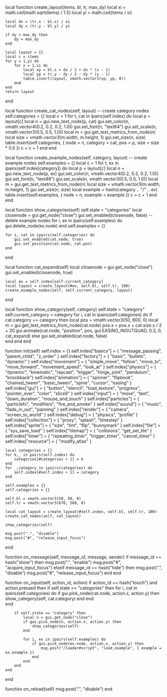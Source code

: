 local function create_layout(items, bl, tr, max_dy)
	local xi = math.ceil(math.sqrt(items) / 1.5)
	local yi = math.ceil(items / xi)

	local dx = (tr.x - bl.x) / xi
	local dy = (tr.y - bl.y) / yi
	
	if dy > max_dy then
		dy = max_dy
	end
	
	local layout = {}
	local c = items
	for y = 1,yi do
		for x = 1,xi do
			local xp = bl.x + dx / 2 + dx * (x - 1)
			local yp = tr.y - dy / 2 - dy * (y - 1)
			table.insert(layout, vmath.vector3(xp, yp, 0))
		end
	end
	return layout
end

local function create_cat_nodes(self, layout)
	-- create category nodes
	self.categories = {}
	local c = 1
	for t, cat in ipairs(self.index) do
		local p = layout[c]
		local n = gui.new_text_node(p, cat)
		gui.set_color(n, vmath.vector4(0.2, 0.2, 0.2, 1.0))
		gui.set_font(n, "text64")
		gui.set_scale(n, vmath.vector3(0.5, 0.5, 1.0))
		local m = gui.get_text_metrics_from_node(n)
		local size = vmath.vector3(m.width, m.height, 1)
		gui.set_size(n, size)
		table.insert(self.categories, { node = n, category = cat, pos = p, size = size * 0.5 })
		c = c + 1
	end
end

local function create_example_nodes(self, category, layout)
	-- create example nodes
	self.examples = {}
	local c = 1
	for t, ex in ipairs(self.index[category]) do
		local p = layout[c]
		local n = gui.new_text_node(p, ex)
		gui.set_color(n, vmath.vector4(0.2, 0.2, 0.2, 1.0))
		gui.set_font(n, "text48")
		gui.set_scale(n, vmath.vector3(0.5, 0.5, 1.0))
		local m = gui.get_text_metrics_from_node(n)
		local size = vmath.vector3(m.width, m.height, 1)
		gui.set_size(n, size)
		local example = hash(category .. "/" .. ex)
		table.insert(self.examples, { node = n, example = example })
		c = c + 1
	end
end

local function show_categories(self)
	self.state = "categories"
	local closenode = gui.get_node("close")	
	gui.set_enabled(closenode, false)
	-- delete example nodes
	for i, ex in ipairs(self.examples) do
		gui.delete_node(ex.node)
	end
	self.examples = {}
	
	for i, cat in ipairs(self.categories) do
		gui.set_enabled(cat.node, true)
		gui.set_position(cat.node, cat.pos)		
	end
end

local function cat_expand(self)
	local closenode = gui.get_node("close")
	gui.set_enabled(closenode, true)
	
	local ex = self.index[self.current_category]
	local layout = create_layout(#ex, self.bl, self.tr, 100)
	create_example_nodes(self, self.current_category, layout)
end

local function show_category(self, category)
	self.state = "category"
	self.current_category = category
	for i, cat in ipairs(self.categories) do
		if cat.category == category then
			local pos = vmath.vector3(50, 600, 0)
			local m = gui.get_text_metrics_from_node(cat.node)
			pos.x = pos.x + cat.size.x / 2 + 20
			gui.animate(cat.node, "position", pos, gui.EASING_INOUTQUAD, 0.3, 0, cat_expand)
		else
			gui.set_enabled(cat.node, false)			
		end
	end	
end

function init(self)
	self.index = {}
	self.index["basics"] = { "message_passing", "parent_child", "z_order" }
	self.index["factory"] = { "basic", "bullets", "dynamic" }
	self.index["movement"] = { "simple_move", "follow", "move_to", "move_forward", "movement_speed", "look_at" }
	self.index["physics"] = { "dynamic", "kinematic", "raycast", "trigger", "hinge_joint", "pendulum", "knockback"}
	self.index["animation"] = { "spinner", "flipbook", "chained_tween", "basic_tween", "spine", "cursor", "easing" }
	self.index["gui"] = { "button", "stencil", "load_texture", "progress", "pointer_over", "color", "slice9" }
	self.index["input"] = { "move", "text", "down_duration", "mouse_and_touch" }
	self.index["particles"] = { "particlefx", "modifiers", "fire_and_smoke" }
	self.index["sound"] = { "music", "fade_in_out", "panning" }
	self.index["render"] = { "camera", "screen_to_world" }
	self.index["debug"] = { "physics", "profile" }
	self.index["collection"] = { "proxy", "splash", "timestep" }
	self.index["sprite"] = { "size", "tint", "flip", "bunnymark" }
	self.index["file"] = { "sys_save_load" }
	self.index["tilemap"] = { "collisions", "get_set_tile" }
	self.index["timer"] = { "repeating_timer", "trigger_timer", "cancel_timer" }
	self.index["resource"] = { "modify_atlas" }

	local categories = {}
	for k,_ in pairs(self.index) do
		categories[#categories + 1] = k
	end
	for _,category in ipairs(categories) do
		self.index[#self.index + 1] = category
	end
	
	self.examples = {}
	self.categories = {}

	self.bl = vmath.vector3(50, 50, 0)
	self.tr = vmath.vector3(670, 560, 0)
	
	local cat_layout = create_layout(#self.index, self.bl, self.tr, 100)
	create_cat_nodes(self, cat_layout)
	
	show_categories(self)
	
	msg.post(".", "disable")
	msg.post("#", "release_input_focus")
end

function on_message(self, message_id, message, sender)
	if message_id == hash("show") then
		msg.post(".", "enable")
		msg.post("#", "acquire_input_focus")
	elseif message_id == hash("hide") then
		msg.post(".", "disable")
		msg.post("#", "release_input_focus")
	end
end

function on_input(self, action_id, action)
	if action_id == hash("touch") and action.pressed then
		if self.state == "categories" then
			for i, cat in ipairs(self.categories) do
				if gui.pick_node(cat.node, action.x, action.y) then
					show_category(self, cat.category)
				end
			end		
		end
	
		if self.state == "category" then
			local n = gui.get_node("close")	
			if gui.pick_node(n, action.x, action.y) then
				show_categories(self)
			end
			
			for i, ex in ipairs(self.examples) do
				if gui.pick_node(ex.node, action.x, action.y) then
					msg.post("/loader#script", "load_example", { example = ex.example })
				end
			end			
		end
	end
end

function on_reload(self)
	msg.post(".", "disable")
end
